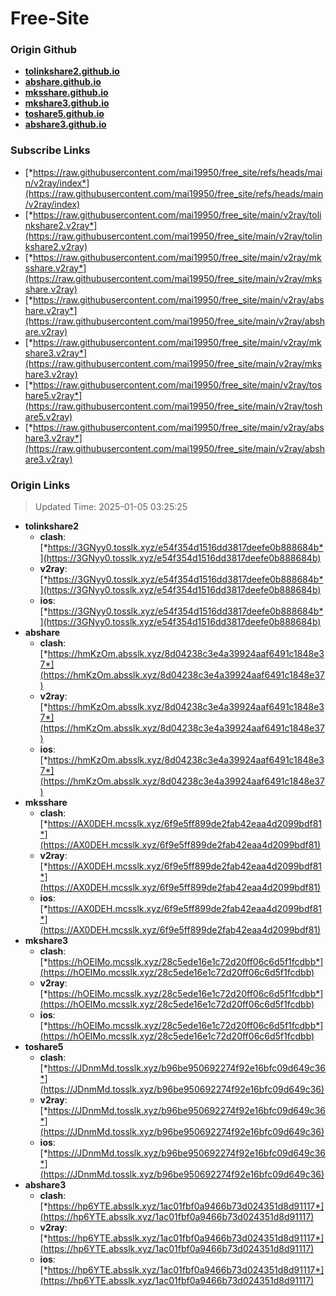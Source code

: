 # Free-Site

### Origin Github

- [**tolinkshare2.github.io**](https://github.com/tolinkshare2/tolinkshare2.github.io)
- [**abshare.github.io**](https://github.com/abshare/abshare.github.io)
- [**mksshare.github.io**](https://github.com/mksshare/mksshare.github.io)
- [**mkshare3.github.io**](https://github.com/mkshare3/mkshare3.github.io)
- [**toshare5.github.io**](https://github.com/toshare5/toshare5.github.io)
- [**abshare3.github.io**](https://github.com/abshare3/abshare3.github.io)

### Subscribe Links

- [*https://raw.githubusercontent.com/mai19950/free_site/refs/heads/main/v2ray/index*](https://raw.githubusercontent.com/mai19950/free_site/refs/heads/main/v2ray/index)
- [*https://raw.githubusercontent.com/mai19950/free_site/main/v2ray/tolinkshare2.v2ray*](https://raw.githubusercontent.com/mai19950/free_site/main/v2ray/tolinkshare2.v2ray)
- [*https://raw.githubusercontent.com/mai19950/free_site/main/v2ray/mksshare.v2ray*](https://raw.githubusercontent.com/mai19950/free_site/main/v2ray/mksshare.v2ray)
- [*https://raw.githubusercontent.com/mai19950/free_site/main/v2ray/abshare.v2ray*](https://raw.githubusercontent.com/mai19950/free_site/main/v2ray/abshare.v2ray)
- [*https://raw.githubusercontent.com/mai19950/free_site/main/v2ray/mkshare3.v2ray*](https://raw.githubusercontent.com/mai19950/free_site/main/v2ray/mkshare3.v2ray)
- [*https://raw.githubusercontent.com/mai19950/free_site/main/v2ray/toshare5.v2ray*](https://raw.githubusercontent.com/mai19950/free_site/main/v2ray/toshare5.v2ray)
- [*https://raw.githubusercontent.com/mai19950/free_site/main/v2ray/abshare3.v2ray*](https://raw.githubusercontent.com/mai19950/free_site/main/v2ray/abshare3.v2ray)

### Origin Links

> Updated Time: 2025-01-05 03:25:25

- **tolinkshare2**
  - **clash**: [*https://3GNyy0.tosslk.xyz/e54f354d1516dd3817deefe0b888684b*](https://3GNyy0.tosslk.xyz/e54f354d1516dd3817deefe0b888684b)
  - **v2ray**: [*https://3GNyy0.tosslk.xyz/e54f354d1516dd3817deefe0b888684b*](https://3GNyy0.tosslk.xyz/e54f354d1516dd3817deefe0b888684b)
  - **ios**: [*https://3GNyy0.tosslk.xyz/e54f354d1516dd3817deefe0b888684b*](https://3GNyy0.tosslk.xyz/e54f354d1516dd3817deefe0b888684b)
- **abshare**
  - **clash**: [*https://hmKzOm.absslk.xyz/8d04238c3e4a39924aaf6491c1848e37*](https://hmKzOm.absslk.xyz/8d04238c3e4a39924aaf6491c1848e37)
  - **v2ray**: [*https://hmKzOm.absslk.xyz/8d04238c3e4a39924aaf6491c1848e37*](https://hmKzOm.absslk.xyz/8d04238c3e4a39924aaf6491c1848e37)
  - **ios**: [*https://hmKzOm.absslk.xyz/8d04238c3e4a39924aaf6491c1848e37*](https://hmKzOm.absslk.xyz/8d04238c3e4a39924aaf6491c1848e37)
- **mksshare**
  - **clash**: [*https://AX0DEH.mcsslk.xyz/6f9e5ff899de2fab42eaa4d2099bdf81*](https://AX0DEH.mcsslk.xyz/6f9e5ff899de2fab42eaa4d2099bdf81)
  - **v2ray**: [*https://AX0DEH.mcsslk.xyz/6f9e5ff899de2fab42eaa4d2099bdf81*](https://AX0DEH.mcsslk.xyz/6f9e5ff899de2fab42eaa4d2099bdf81)
  - **ios**: [*https://AX0DEH.mcsslk.xyz/6f9e5ff899de2fab42eaa4d2099bdf81*](https://AX0DEH.mcsslk.xyz/6f9e5ff899de2fab42eaa4d2099bdf81)
- **mkshare3**
  - **clash**: [*https://hOEIMo.mcsslk.xyz/28c5ede16e1c72d20ff06c6d5f1fcdbb*](https://hOEIMo.mcsslk.xyz/28c5ede16e1c72d20ff06c6d5f1fcdbb)
  - **v2ray**: [*https://hOEIMo.mcsslk.xyz/28c5ede16e1c72d20ff06c6d5f1fcdbb*](https://hOEIMo.mcsslk.xyz/28c5ede16e1c72d20ff06c6d5f1fcdbb)
  - **ios**: [*https://hOEIMo.mcsslk.xyz/28c5ede16e1c72d20ff06c6d5f1fcdbb*](https://hOEIMo.mcsslk.xyz/28c5ede16e1c72d20ff06c6d5f1fcdbb)
- **toshare5**
  - **clash**: [*https://JDnmMd.tosslk.xyz/b96be950692274f92e16bfc09d649c36*](https://JDnmMd.tosslk.xyz/b96be950692274f92e16bfc09d649c36)
  - **v2ray**: [*https://JDnmMd.tosslk.xyz/b96be950692274f92e16bfc09d649c36*](https://JDnmMd.tosslk.xyz/b96be950692274f92e16bfc09d649c36)
  - **ios**: [*https://JDnmMd.tosslk.xyz/b96be950692274f92e16bfc09d649c36*](https://JDnmMd.tosslk.xyz/b96be950692274f92e16bfc09d649c36)
- **abshare3**
  - **clash**: [*https://hp6YTE.absslk.xyz/1ac01fbf0a9466b73d024351d8d91117*](https://hp6YTE.absslk.xyz/1ac01fbf0a9466b73d024351d8d91117)
  - **v2ray**: [*https://hp6YTE.absslk.xyz/1ac01fbf0a9466b73d024351d8d91117*](https://hp6YTE.absslk.xyz/1ac01fbf0a9466b73d024351d8d91117)
  - **ios**: [*https://hp6YTE.absslk.xyz/1ac01fbf0a9466b73d024351d8d91117*](https://hp6YTE.absslk.xyz/1ac01fbf0a9466b73d024351d8d91117)
